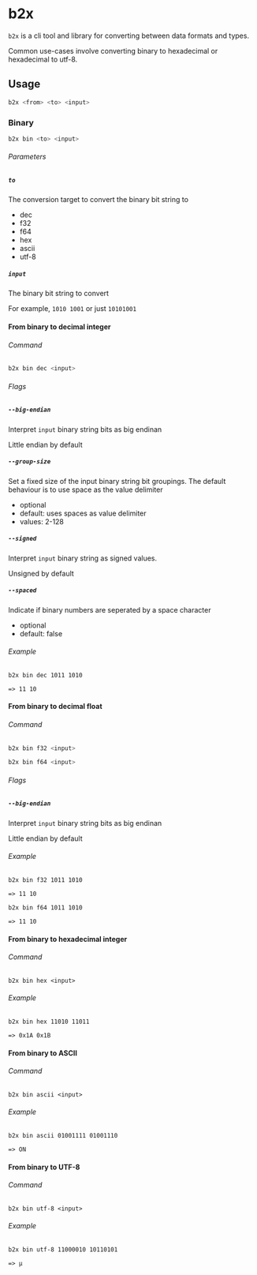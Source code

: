 # b2x

`b2x` is a cli tool and library for converting between data formats and types.

Common use-cases involve converting binary to hexadecimal or hexadecimal to utf-8.

## Usage

```sh
b2x <from> <to> <input>
```

### Binary

```sh
b2x bin <to> <input>
```

###### Parameters

##### `to`

The conversion target to convert the binary bit string to

- dec
- f32
- f64
- hex
- ascii
- utf-8

##### `input`

The binary bit string to convert

For example, `1010 1001` or just `10101001`

#### From binary to decimal integer

###### Command

```sh
b2x bin dec <input>
```

###### Flags

##### `--big-endian`

Interpret `input` binary string bits as big endinan

Little endian by default

##### `--group-size`

Set a fixed size of the input binary string bit groupings.
The default behaviour is to use space as the value delimiter

- optional
- default: uses spaces as value delimiter
- values: 2-128

##### `--signed`

Interpret `input` binary string as signed values.

Unsigned by default

##### `--spaced`

Indicate if binary numbers are seperated by a space character

- optional
- default: false

###### Example
```
b2x bin dec 1011 1010

=> 11 10
```

#### From binary to decimal float

###### Command

```sh
b2x bin f32 <input>
```

```sh
b2x bin f64 <input>
```

###### Flags

##### `--big-endian`

Interpret `input` binary string bits as big endinan

Little endian by default

###### Example

```
b2x bin f32 1011 1010

=> 11 10
```

```
b2x bin f64 1011 1010

=> 11 10
```

#### From binary to hexadecimal integer

###### Command
```
b2x bin hex <input>
```

###### Example

```
b2x bin hex 11010 11011

=> 0x1A 0x1B
```

#### From binary to ASCII

###### Command

```
b2x bin ascii <input>
```

###### Example

```
b2x bin ascii 01001111 01001110

=> ON
```

#### From binary to UTF-8

###### Command

```
b2x bin utf-8 <input>
```

###### Example

```
b2x bin utf-8 11000010 10110101

=> µ
```

